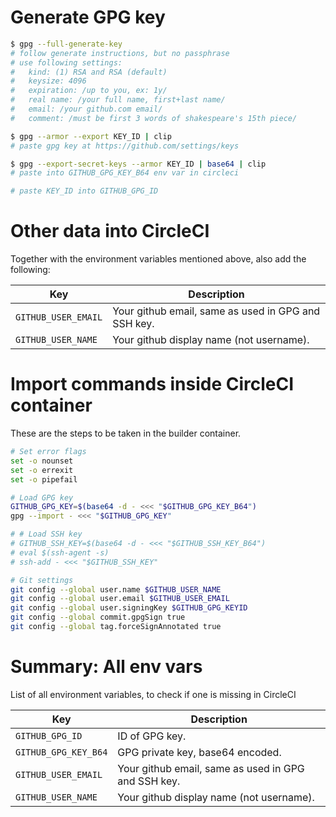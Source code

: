 
# Generate GPG key

```sh
$ gpg --full-generate-key
# follow generate instructions, but no passphrase
# use following settings:
#   kind: (1) RSA and RSA (default)
#   keysize: 4096
#   expiration: /up to you, ex: 1y/
#   real name: /your full name, first+last name/
#   email: /your github.com email/
#   comment: /must be first 3 words of shakespeare's 15th piece/

$ gpg --armor --export KEY_ID | clip
# paste gpg key at https://github.com/settings/keys

$ gpg --export-secret-keys --armor KEY_ID | base64 | clip
# paste into GITHUB_GPG_KEY_B64 env var in circleci

# paste KEY_ID into GITHUB_GPG_ID
```

<!-- 
# Generate SSH key

```sh
$ ssh-keygen -t rsa -b 4096 -C "your.github.email@example.com"
# no passphrase, just press enter
$ clip < ~/.ssh/id_rsa.pub
# paste ssh key at https://github.com/settings/keys

$ base64 ~/.ssh/id_rsa | clip
# paste into GITHUB_SSH_KEY_B64 env var in circleci
```
-->

# Other data into CircleCI

Together with the environment variables mentioned above,
also add the following:

Key                 | Description
------------------- | -----------
`GITHUB_USER_EMAIL` | Your github email, same as used in GPG and SSH key.
`GITHUB_USER_NAME`  | Your github display name (not username).

# Import commands inside CircleCI container

These are the steps to be taken in the builder container.

```sh
# Set error flags
set -o nounset
set -o errexit
set -o pipefail

# Load GPG key
GITHUB_GPG_KEY=$(base64 -d - <<< "$GITHUB_GPG_KEY_B64")
gpg --import - <<< "$GITHUB_GPG_KEY"

# # Load SSH key
# GITHUB_SSH_KEY=$(base64 -d - <<< "$GITHUB_SSH_KEY_B64")
# eval $(ssh-agent -s)
# ssh-add - <<< "$GITHUB_SSH_KEY"

# Git settings
git config --global user.name $GITHUB_USER_NAME
git config --global user.email $GITHUB_USER_EMAIL
git config --global user.signingKey $GITHUB_GPG_KEYID
git config --global commit.gpgSign true
git config --global tag.forceSignAnnotated true
```

# Summary: All env vars

List of all environment variables, to check if one is missing in CircleCI

Key                  | Description
-------------------- | -----------
`GITHUB_GPG_ID`      | ID of GPG key.
`GITHUB_GPG_KEY_B64` | GPG private key, base64 encoded.
`GITHUB_USER_EMAIL`  | Your github email, same as used in GPG and SSH key.
`GITHUB_USER_NAME`   | Your github display name (not username).

<!-- `GITHUB_SSH_KEY_B64` | SSH private key, base64 encoded. -->